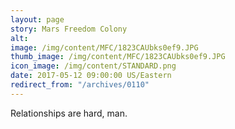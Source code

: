 ```yaml
---
layout: page
story: Mars Freedom Colony
alt:
image: /img/content/MFC/1823CAUbks0ef9.JPG
thumb_image: /img/content/MFC/1823CAUbks0ef9.JPG
icon_image: /img/content/STANDARD.png
date: 2017-05-12 09:00:00 US/Eastern
redirect_from: "/archives/0110"
---
```

Relationships are hard, man.
